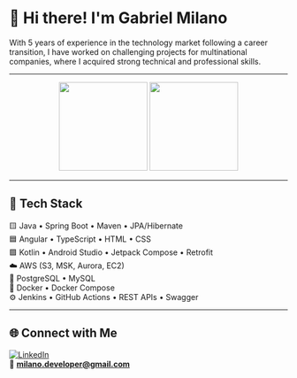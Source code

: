 # 👋 Hi there! I'm Gabriel Milano  

With 5 years of experience in the technology market following a career transition, I have worked on challenging projects for multinational companies, where I acquired strong technical and professional skills.   

---

<div align="center">
  <img height="160em" src="https://github-readme-stats.vercel.app/api?username=MilanoDeveloper&show_icons=true&theme=tokyonight&count_private=true" />
  <img height="160em" src="https://github-readme-stats.vercel.app/api/top-langs/?username=MilanoDeveloper&layout=compact&langs_count=7&theme=tokyonight"/>
</div>

---

## 🧰 Tech Stack  

🟨 Java • Spring Boot • Maven • JPA/Hibernate  
🟦 Angular • TypeScript • HTML • CSS  
🟪 Kotlin • Android Studio • Jetpack Compose • Retrofit  
☁️ AWS (S3, MSK, Aurora, EC2)  
🐘 PostgreSQL • MySQL  
🐳 Docker • Docker Compose  
⚙️ Jenkins • GitHub Actions • REST APIs • Swagger  

---

## 🌐 Connect with Me  

[![LinkedIn](https://img.shields.io/badge/LinkedIn-blue?logo=linkedin&logoColor=white)](https://www.linkedin.com/in/gabriel-milano/)  
📧 **milano.developer@gmail.com**

